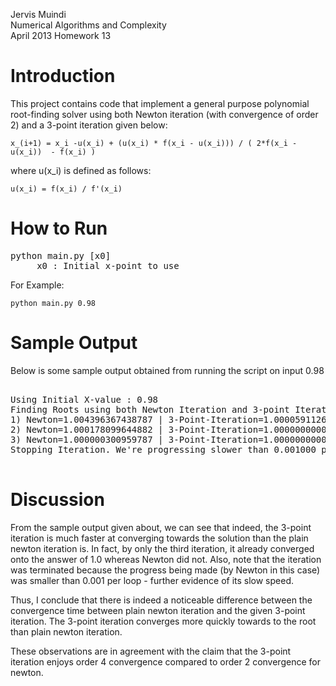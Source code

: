 Jervis Muindi   
Numerical Algorithms and Complexity    
April 2013
Homework 13

Introduction
============
This project contains code that implement a general purpose polynomial root-finding solver using both Newton iteration (with convergence of order 2) and a 3-point iteration given below: 

	x_(i+1) = x_i -u(x_i) + (u(x_i) * f(x_i - u(x_i))) / ( 2*f(x_i - u(x_i))  - f(x_i) )

where u(x_i) is defined as follows: 

	u(x_i) = f(x_i) / f'(x_i)



How to Run
==========
<pre>
python main.py [x0]   
     x0 : Initial x-point to use           
</pre>

For Example:    

`python main.py 0.98`   


Sample Output
============
Below is some sample output obtained from running the script on input 0.98 
<pre>

Using Initial X-value : 0.98
Finding Roots using both Newton Iteration and 3-point Iteration
1) Newton=1.004396367438787 | 3-Point-Iteration=1.000059112603294
2) Newton=1.000178099644882 | 3-Point-Iteration=1.000000000000004
3) Newton=1.000000300959787 | 3-Point-Iteration=1.000000000000000
Stopping Iteration. We're progressing slower than 0.001000 per loop

</pre>



Discussion
==========
From the sample output given about, we can see that indeed, the 3-point iteration is much faster at converging towards the solution than the plain newton iteration is. In fact, by only the third iteration, it already converged onto the answer of 1.0 whereas Newton did not. Also, note that the iteration was terminated because the progress being made (by Newton in this case) was smaller than 0.001 per loop - further evidence of its slow speed. 

Thus, I conclude that there is indeed a noticeable difference between the convergence time between plain newton iteration and the given 3-point iteration. The 3-point iteration converges more quickly towards to the root than plain newton iteration. 

These observations are in agreement with the claim that the 3-point iteration enjoys order 4 convergence compared to order 2 convergence for newton. 